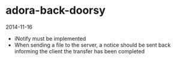 adora-back-doorsy
=================
2014-11-16
 - iNotify must be implemented
 - When sending a file to the server, a notice should be sent back informing the client the transfer has been completed

